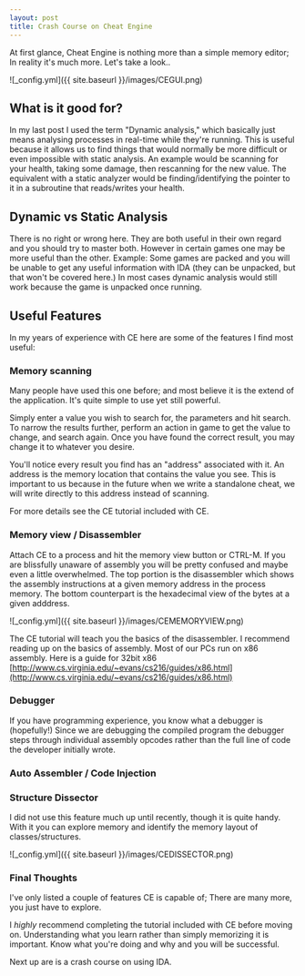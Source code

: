 ```yaml
---
layout: post
title: Crash Course on Cheat Engine
---
```


At first glance, Cheat Engine is nothing more than a simple memory editor; In reality it's much more. Let's take a look..

![_config.yml]({{ site.baseurl }}/images/CEGUI.png)


## What is it good for?

In my last post I used the term "Dynamic analysis," which basically just means analysing processes in real-time while they're running. This is useful because it allows us to find things that would normally be more difficult or even impossible with static analysis. An example would be scanning for your health, taking some damage, then rescanning for the new value. The equivalent with a static analyzer would be finding/identifying the pointer to it in a subroutine that reads/writes your health. 

## Dynamic vs Static Analysis

There is no right or wrong here. They are both useful in their own regard and you should try to master both. However in certain games one may be more useful than the other. Example: Some games are packed and you will be unable to get any useful information with IDA (they can be unpacked, but that won't be covered here.) In most cases dynamic analysis would still work because the game is unpacked once running.

## Useful Features

In my years of experience with CE here are some of the features I find most useful:

### Memory scanning

Many people have used this one before; and most believe it is the extend of the application. It's quite simple to use yet still powerful.

Simply enter a value you wish to search for, the parameters and hit search. To narrow the results further, perform an action in game to get the value to change, and search again. Once you have found the correct result, you may change it to whatever you desire.

You'll notice every result you find has an "address" associated with it. An address is the memory location that contains the value you see. This is important to us because in the future when we write a standalone cheat, we will write directly to this address instead of scanning.

For more details see the CE tutorial included with CE.

### Memory view / Disassembler

Attach CE to a process and hit the memory view button or CTRL-M. If you are blissfully unaware of assembly you will be pretty confused and maybe even a little overwhelmed. The top portion is the disassembler which shows the assembly instructions at a given memory address in the process memory. The bottom counterpart is the hexadecimal view of the bytes at a given adddress.

![_config.yml]({{ site.baseurl }}/images/CEMEMORYVIEW.png)

The CE tutorial will teach you the basics of the disassembler. I recommend reading up on the basics of assembly. Most of our PCs run on x86 assembly. Here is a guide for 32bit x86 [http://www.cs.virginia.edu/~evans/cs216/guides/x86.html](http://www.cs.virginia.edu/~evans/cs216/guides/x86.html)

### Debugger

If you have programming experience, you know what a debugger is (hopefully!)
Since we are debugging the compiled program the debugger steps through individual assembly opcodes rather than the full line of code the developer initially wrote.

### Auto Assembler / Code Injection

### Structure Dissector

I did not use this feature much up until recently, though it is quite handy. With it you can explore memory and identify the memory layout of classes/structures.

![_config.yml]({{ site.baseurl }}/images/CEDISSECTOR.png)

### Final Thoughts

I've only listed a couple of features CE is capable of; There are many more, you just have to explore.

I _highly_ recommend completing the tutorial included with CE before moving on. Understanding what you learn rather than simply memorizing it is important. Know what you're doing and why and you will be successful.

Next up are is a crash course on using IDA.








